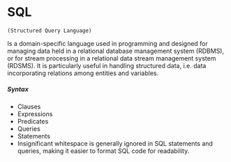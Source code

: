 # SQL
``(Structured Query Language)``

Is a domain-specific language used in programming and designed for managing data held in a relational database management system (RDBMS), or for stream processing in a relational data stream management system (RDSMS). It is particularly useful in handling structured data, i.e. data incorporating relations among entities and variables.

##### Syntax

* Clauses
* Expressions
* Predicates
* Queries
* Statements
* Insignificant whitespace is generally ignored in SQL statements and queries, making it easier to format SQL code for readability.